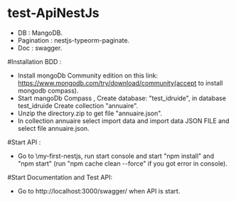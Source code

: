 # test-ApiNestJs

- DB : MangoDB.
- Pagination : nestjs-typeorm-paginate.
- Doc : swagger.

#Installation BDD :
- Install mongoDb Community edition on this link: https://www.mongodb.com/try/download/community(accept to install mongodb compass).
- Start mangoDb Compass , Create database: "test_idruide", in database test_idruide Create collection "annuaire".
- Unzip the directory.zip to get file "annuaire.json".   
- In collection annuaire select import data and import data JSON FILE and select file annuaire.json.

#Start API :
- Go to \my-first-nestjs, run start console and start "npm install" 
and "npm start" (run "npm cache clean --force" if you got error in console).

#Start Documentation and Test API:
- Go to http://localhost:3000/swagger/ when API is start.
